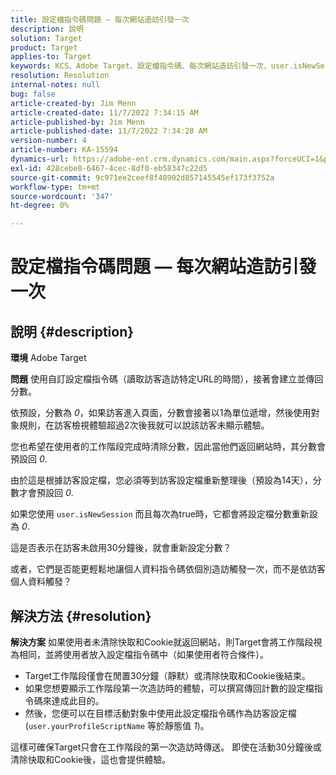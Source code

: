 ```yaml
---
title: 設定檔指令碼問題 — 每次網站造訪引發一次
description: 說明
solution: Target
product: Target
applies-to: Target
keywords: KCS、Adobe Target、設定檔指令碼、每次網站造訪引發一次、user.isNewSession、user.yourProfileScriptName
resolution: Resolution
internal-notes: null
bug: false
article-created-by: Jim Menn
article-created-date: 11/7/2022 7:34:15 AM
article-published-by: Jim Menn
article-published-date: 11/7/2022 7:34:28 AM
version-number: 4
article-number: KA-15594
dynamics-url: https://adobe-ent.crm.dynamics.com/main.aspx?forceUCI=1&pagetype=entityrecord&etn=knowledgearticle&id=a0637191-6e5e-ed11-9561-6045bd0065f9
exl-id: 428cebe0-6467-4cec-8df0-eb58347c22d5
source-git-commit: 9c971ee2ceef8f48902d857145545ef173f3752a
workflow-type: tm+mt
source-wordcount: '347'
ht-degree: 0%

---
```


# 設定檔指令碼問題 — 每次網站造訪引發一次

## 說明 {#description}


<b>環境</b>
Adobe Target

<b>問題</b>
使用自訂設定檔指令碼（讀取訪客造訪特定URL的時間），接著會建立並傳回分數。

依預設，分數為 *0*，如果訪客進入頁面，分數會接著以1為單位遞增，然後使用對象規則，在訪客檢視體驗超過2次後我就可以說該訪客未顯示體驗。



您也希望在使用者的工作階段完成時清除分數，因此當他們返回網站時，其分數會預設回 *0*.

由於這是根據訪客設定檔，您必須等到訪客設定檔重新整理後（預設為14天），分數才會預設回 *0*.

如果您使用 `user.isNewSession` 而且每次為true時，它都會將設定檔分數重新設為 *0*.



這是否表示在訪客未啟用30分鐘後，就會重新設定分數？

或者，它們是否能更輕鬆地讓個人資料指令碼依個別造訪觸發一次，而不是依訪客個人資料觸發？


## 解決方法 {#resolution}


<b>解決方案</b>
如果使用者未清除快取和Cookie就返回網站，則Target會將工作階段視為相同，並將使用者放入設定檔指令碼中（如果使用者符合條件）。

- Target工作階段僅會在閒置30分鐘（靜默）或清除快取和Cookie後結束。
- 如果您想要顯示工作階段第一次造訪時的體驗，可以撰寫傳回計數的設定檔指令碼來達成此目的。
- 然後，您便可以在目標活動對象中使用此設定檔指令碼作為訪客設定檔(`user.yourProfileScriptName` 等於靜態值 *1*)。


這樣可確保Target只會在工作階段的第一次造訪時傳送。 即使在活動30分鐘後或清除快取和Cookie後，這也會提供體驗。
